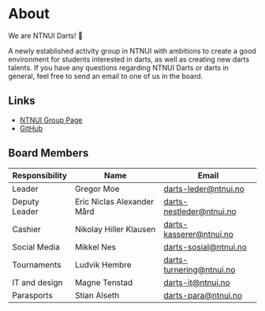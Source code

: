 # About

We are NTNUI Darts! 🎯

A newly established activity group in NTNUI with ambitions to create a good environment for students interested in darts, as well as creating new darts talents.
If you have any questions regarding NTNUI Darts or darts in general, feel free to send an email to one of us in the board.

## Links

- [NTNUI Group Page](https://medlem.ntnui.no/groups/darts/)
- [GitHub](https://github.com/ntnui-darts)
<!-- - [Instagram](https://github.com/ntnui-darts) -->

## Board Members

| Responsibility | Name                       | Email                     |
| -------------- | -------------------------- | ------------------------- |
| Leader         | Gregor Moe                 | darts-leder@ntnui.no      |
| Deputy Leader  | Eric Niclas Alexander Mård | darts-nestleder@ntnui.no  |
| Cashier        | Nikolay Hiller Klausen     | darts-kasserer@ntnui.no   |
| Social Media   | Mikkel Nes                 | darts-sosial@ntnui.no     |
| Tournaments    | Ludvik Hembre              | darts-turnering@ntnui.no  |
| IT and design  | Magne Tenstad              | darts-it@ntnui.no         |
| Parasports     | Stian Alseth               | darts-para@ntnui.no       |
